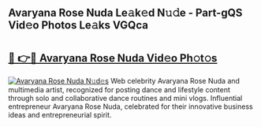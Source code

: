 ## Avaryana Rose Nuda Le𝚊k𝚎d N𝚞𝚍e - Part-gQS Vid𝚎o Photos Le𝚊ks VGQca

# <h2><a href="http://fbbs0m.evod.top/?m=Avaryana+Rose+Nuda">🔗 👉🔴 Avaryana Rose Nuda Vid𝚎o Ph𝚘t𝚘s</a></h2>

[![Avaryana Rose Nuda N𝚞d𝚎s](https://i.imgur.com/8V9OHl7.gif)](http://fbbs0m.evod.top/?m=Avaryana+Rose+Nuda)
Web celebrity Avaryana Rose Nuda and multimedia artist, recognized for posting dance and lifestyle content through solo and collaborative dance routines and mini vlogs. Influential entrepreneur Avaryana Rose Nuda, celebrated for their innovative business ideas and entrepreneurial spirit. 
